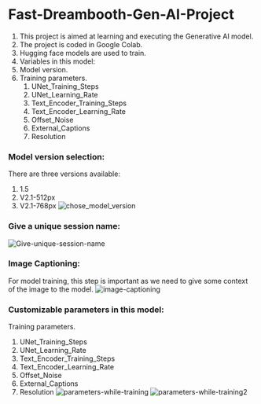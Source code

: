 # Fast-Dreambooth-Gen-AI-Project

1. This project is aimed at learning and executing the Generative AI model. 
2. The project is coded in Google Colab. 
3. Hugging face models are used to train.
4. Variables in this model:
  1. Model version.
  2. Training parameters.
     1. UNet_Training_Steps
     2. UNet_Learning_Rate
     3. Text_Encoder_Training_Steps
     4. Text_Encoder_Learning_Rate
     5. Offset_Noise
     6. External_Captions
     7. Resolution
  
### Model version selection:
  There are three versions available:
  1. 1.5
  2. V2.1-512px
  3. V2.1-768px
  ![chose_model_version](https://github.com/prashant-022/Fast-Dreambooth-Gen-AI-Project/assets/133024661/6bdbfa27-d7b4-4c0b-a532-aa7dae5aeef6)

### Give a unique session name:
![Give-unique-session-name](https://github.com/prashant-022/Fast-Dreambooth-Gen-AI-Project/assets/133024661/d4bc153c-6703-417b-a03f-669cd9fbfd46)


### Image Captioning:
For model training, this step is important as we need to give some context of the image to the model.
![image-captioning](https://github.com/prashant-022/Fast-Dreambooth-Gen-AI-Project/assets/133024661/aa270f1c-6e1b-4260-b589-4182e795e630)


### Customizable parameters in this model:
Training parameters.
   1. UNet_Training_Steps
   2. UNet_Learning_Rate
   3. Text_Encoder_Training_Steps
   4. Text_Encoder_Learning_Rate
   5. Offset_Noise
   6. External_Captions
   7. Resolution
![parameters-while-training](https://github.com/prashant-022/Fast-Dreambooth-Gen-AI-Project/assets/133024661/7a71a947-7650-4fd4-aa2e-794061f58484)
![parameters-while-training2](https://github.com/prashant-022/Fast-Dreambooth-Gen-AI-Project/assets/133024661/b41145b3-25ed-4b61-b344-0e43558871a9)

